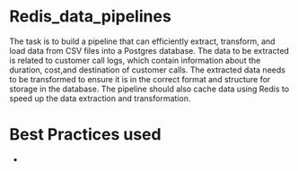 # Redis_data_pipelines
The task is to build a pipeline that can efficiently extract, transform, and load data from CSV files into a Postgres database. The data to be extracted is related to customer call logs, which contain information about the duration, cost,and destination of customer calls. 
The extracted data needs to be transformed to ensure it is in the correct format and structure for storage in the database. The pipeline should also cache
data using Redis to speed up the data extraction and transformation.


# Best Practices used
* 
